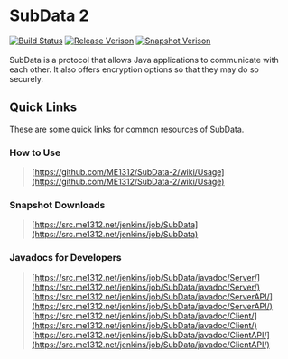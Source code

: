 # SubData 2
[![Build Status](https://src.me1312.net/jenkins/job/SubData/badge/icon)](https://src.me1312.net/jenkins/job/SubData/)
[![Release Verison](https://img.shields.io/github/release/ME1312/SubData-2/all.svg)](https://github.com/ME1312/SubData-2/releases) [![Snapshot Verison](https://img.shields.io/badge/dynamic/xml.svg?label=snapshot&url=https%3A%2F%2Fsrc.me1312.net%2Fmaven%2Fnet%2FME1312%2FGalaxi%2FSubData%2Fmaven-metadata.xml&query=%2F%2Fversioning%2Frelease&colorB=blue)](https://src.me1312.net/jenkins/job/SubData/)<br><br>
SubData is a protocol that allows Java applications to communicate with each other. It also offers encryption options so that they may do so securely.

## Quick Links
These are some quick links for common resources of SubData.

### How to Use
> [https://github.com/ME1312/SubData-2/wiki/Usage](https://github.com/ME1312/SubData-2/wiki/Usage)

### Snapshot Downloads
> [https://src.me1312.net/jenkins/job/SubData](https://src.me1312.net/jenkins/job/SubData)

### Javadocs for Developers
> [https://src.me1312.net/jenkins/job/SubData/javadoc/Server/](https://src.me1312.net/jenkins/job/SubData/javadoc/Server/)<br>
> [https://src.me1312.net/jenkins/job/SubData/javadoc/ServerAPI/](https://src.me1312.net/jenkins/job/SubData/javadoc/ServerAPI/)<br>
> [https://src.me1312.net/jenkins/job/SubData/javadoc/Client/](https://src.me1312.net/jenkins/job/SubData/javadoc/Client/)<br>
> [https://src.me1312.net/jenkins/job/SubData/javadoc/ClientAPI/](https://src.me1312.net/jenkins/job/SubData/javadoc/ClientAPI/)<br>
